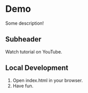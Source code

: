 # Demo

Some description!

## Subheader

Watch tutorial on YouTube.

## Local Development

1. Open index.html in your browser.
2. Have fun. 
